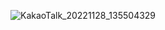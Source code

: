 ![KakaoTalk_20221128_135504329](https://user-images.githubusercontent.com/112846440/204197222-7abe90af-daf1-47c8-9f81-ae83faf11d54.jpg)
